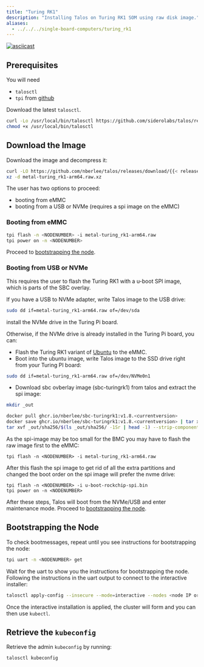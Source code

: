 ```yaml
---
title: "Turing RK1"
description: "Installing Talos on Turing RK1 SOM using raw disk image."
aliases: 
  - ../../../single-board-computers/turing_rk1
---
```


[![asciicast](https://asciinema.org/a/635709.svg)](https://asciinema.org/a/635709)

## Prerequisites

You will need

- `talosctl`
- `tpi` from [github](https://github.com/turing-machines/tpi/releases)

Download the latest `talosctl`.

```bash
curl -Lo /usr/local/bin/talosctl https://github.com/siderolabs/talos/releases/download/{{< release >}}/talosctl-$(uname -s | tr "[:upper:]" "[:lower:]")-amd64
chmod +x /usr/local/bin/talosctl
```


## Download the Image

Download the image and decompress it:

```bash
curl -LO https://github.com/nberlee/talos/releases/download/{{< release >}}/metal-turing_rk1-arm64.raw.xz
xz -d metal-turing_rk1-arm64.raw.xz
```

The user has two options to proceed:

- booting from eMMC
- booting from a USB or NVMe (requires a spi image on the eMMC)

### Booting from eMMC

```bash
tpi flash -n <NODENUMBER> -i metal-turing_rk1-arm64.raw
tpi power on -n <NODENUMBER> 
```
Proceed to [bootstrapping the node](#bootstrapping-the-node).

### Booting from USB or NVMe

This requires the user to flash the Turing RK1 with a u-boot SPI image, which is parts of the SBC overlay.

If you have a USB to NVMe adapter, write Talos image to the USB drive:

```bash
sudo dd if=metal-turing_rk1-arm64.raw of=/dev/sda
```
install the NVMe drive in the Turing Pi board.

Otherwise, if the NVMe drive is already installed in the Turing Pi board, you can:
- Flash the Turing RK1 variant of [Ubuntu](https://docs.turingpi.com/docs/turing-rk1-flashing-os) to the eMMC.
- Boot into the ubuntu image, write Talos image to the SSD drive right from your Turing PI board:

```bash
sudo dd if=metal-turing_rk1-arm64.raw of=/dev/NVMe0n1
```
- Download sbc ovberlay image (sbc-turingrk1) from talos and extract the spi image:

```bash
mkdir _out

docker pull ghcr.io/nberlee/sbc-turingrk1:v1.8.<currentversion>
docker save ghcr.io/nberlee/sbc-turingrk1:v1.8.<currentversion> | tar x --strip-components=1 -C _out
tar xvf _out/sha256/$(ls _out/sha256/ -1Sr | head -1) --strip-components=4 artifacts/arm64/u-boot/turingrk1/u-boot-rockchip-spi.bin
```

As the spi-image may be too small for the BMC you may have to flash the raw image first to the eMMC:
```
tpi flash -n <NODENUMBER> -i metal-turing_rk1-arm64.raw
```

After this flash the spi image to get rid of all the extra partitions and changed the boot order on the spi 
image will prefer the nvme drive:

```
tpi flash -n <NODENUMBER> -i u-boot-rockchip-spi.bin
tpi power on -n <NODENUMBER> 
```


After these steps, Talos will boot from the NVMe/USB and enter maintenance mode.
Proceed to [bootstrapping the node](#bootstrapping-the-node).

## Bootstrapping the Node

To check bootmessages, repeat until you see instructions for bootstrapping the node:
```sh
tpi uart -n <NODENUMBER> get
```

Wait for the uart to show you the instructions for bootstrapping the node.
Following the instructions in the uart output to connect to the interactive installer:

```bash
talosctl apply-config --insecure --mode=interactive --nodes <node IP or DNS name>
```

Once the interactive installation is applied, the cluster will form and you can then use `kubectl`.

## Retrieve the `kubeconfig`

Retrieve the admin `kubeconfig` by running:

```bash
talosctl kubeconfig
```
